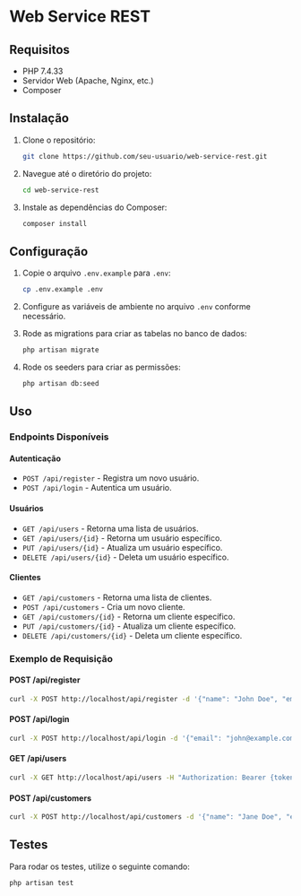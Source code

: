 # Web Service REST

## Requisitos

-   PHP 7.4.33
-   Servidor Web (Apache, Nginx, etc.)
-   Composer

## Instalação

1. Clone o repositório:

    ```bash
    git clone https://github.com/seu-usuario/web-service-rest.git
    ```

2. Navegue até o diretório do projeto:

    ```bash
    cd web-service-rest
    ```

3. Instale as dependências do Composer:

    ```bash
    composer install
    ```

## Configuração

1. Copie o arquivo `.env.example` para `.env`:

    ```bash
    cp .env.example .env
    ```

2. Configure as variáveis de ambiente no arquivo `.env` conforme necessário.

3. Rode as migrations para criar as tabelas no banco de dados:

    ```bash
    php artisan migrate
    ```

4. Rode os seeders para criar as permissões:

    ```bash
    php artisan db:seed
    ```

## Uso

### Endpoints Disponíveis

#### Autenticação

-   `POST /api/register` - Registra um novo usuário.
-   `POST /api/login` - Autentica um usuário.

#### Usuários

-   `GET /api/users` - Retorna uma lista de usuários.
-   `GET /api/users/{id}` - Retorna um usuário específico.
-   `PUT /api/users/{id}` - Atualiza um usuário específico.
-   `DELETE /api/users/{id}` - Deleta um usuário específico.

#### Clientes

-   `GET /api/customers` - Retorna uma lista de clientes.
-   `POST /api/customers` - Cria um novo cliente.
-   `GET /api/customers/{id}` - Retorna um cliente específico.
-   `PUT /api/customers/{id}` - Atualiza um cliente específico.
-   `DELETE /api/customers/{id}` - Deleta um cliente específico.

### Exemplo de Requisição

#### POST /api/register

```bash
curl -X POST http://localhost/api/register -d '{"name": "John Doe", "email": "john@example.com", "password": "secret"}' -H "Content-Type: application/json"
```

#### POST /api/login

```bash
curl -X POST http://localhost/api/login -d '{"email": "john@example.com", "password": "secret"}' -H "Content-Type: application/json"
```

#### GET /api/users

```bash
curl -X GET http://localhost/api/users -H "Authorization: Bearer {token}"
```

#### POST /api/customers

```bash
curl -X POST http://localhost/api/customers -d '{"name": "Jane Doe", "email": "jane@example.com", "phone": "123456789", "identification": "ID12345", "street": "Main St", "number": "123", "district": "Downtown", "complement": "Apt 1", "zip_code": "12345"}' -H "Content-Type: application/json" -H "Authorization: Bearer {token}"
```

## Testes

Para rodar os testes, utilize o seguinte comando:

```bash
php artisan test
```
